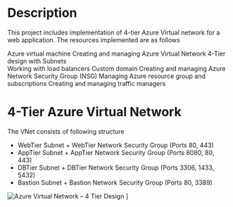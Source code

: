 # Description

  This project includes implementation of 4-tier Azure Virtual network for a web application. 
  The resources implemented are as follows
  
   Azure virtual machine
   Creating and managing  Azure Virtual Network 4-Tier design with Subnets  
   Working with load balancers
   Custom domain
   Creating and managing Azure Network Security Group (NSG)
   Managing Azure resource group and subscriptions
   Creating and managing traffic managers 
  

# 4-Tier Azure Virtual Network 
  The VNet consists of following structure
  
  * WebTier Subnet + WebTier Network Security Group (Ports 80, 443)
  * AppTier Subnet + AppTier Network Security Group (Ports 8080, 80, 443)
  * DBTier Subnet + DBTier Network Security Group (Ports 3306, 1433, 5432)
  * Bastion Subnet + Bastion Network Security Group (Ports 80, 3389)
  
  
  ![Azure Virtual Network – 4 Tier Design](https://github.com/brahmanand108/To-deploy-4-tier-Azure-Vnet-for-web-applications-using-Terraform/assets/131637736/620a92d0-e1b2-4551-8b26-1f9413093403)
]




